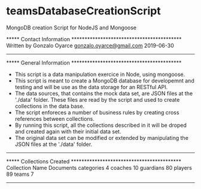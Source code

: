 # teamsDatabaseCreationScript
MongoDB creation Script for NodeJS and Mongoose

***** Contact Information ******************************************
Written by Gonzalo Oyarce
gonzalo.oyarce@gmail.com
2019-06-30
********************************************************************

***** General Information ******************************************
* This script is a data manipulation exercice in Node, using 
mongoose.
* This script is meant to create a MongoDB database for developemnt 
and testing and will be use as the data storage for an RESTful API.
* The data sources, that contains the mock data set, are JSON files 
at the './data' folder. These files are read by the script and used 
to create collections in the data base.
* The script enforeces a number of business rules by creating cross 
references between collections.
* By running this script, all the collections described in it will 
be droped and created again with their initial data set.
* The original data set can be modified or extended by manipulating 
the JSON files at the './data' folder.
********************************************************************

***** Collections Created ******************************************
Collection Name	     Documents
categories	                 4
coaches	                    10
guardians	                  80
players	                    89
teams	                       7
********************************************************************
